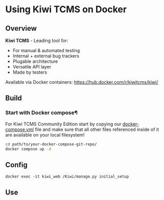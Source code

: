 # Using Kiwi TCMS on Docker

## Overview
__Kiwi TCMS__ - Leading tool for:
- For manual & automated testing
- Internal + external bug trackers
- Plugable architecture
- Versatile API layer
- Made by testers

Available via Docker containers:
https://hub.docker.com/r/kiwitcms/kiwi/

## Build
### Start with Docker compose¶
For Kiwi TCMS Community Edition start by copying our [docker-compose.yml]( https://raw.githubusercontent.com/kiwitcms/Kiwi/master/docker-compose.yml)  file and make sure that all other files referenced inside of it are available on your local filesystem!

``` bash
cd path/to/your-docker-compose-git-repo/
docker compose up -d
```


## Config

```
docker exec -it kiwi_web /Kiwi/manage.py initial_setup
```

## Use
